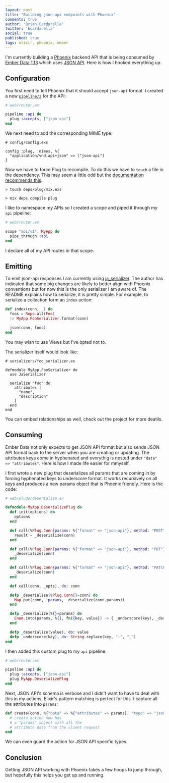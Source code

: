 ```yaml
---
layout: post
title: "Building json-api endpoints with Phoenix"
comments: true
author: 'Brian Cardarella'
twitter: 'bcardarella'
social: true
published: true
tags: elixir, phoenix, ember
---
```


I'm currently building a [Phoenix](http://www.phoenixframework.org/) backend API that is being consumed by
[Ember Data
1.13](http://emberjs.com/blog/2015/06/18/ember-data-1-13-released.html) which uses [JSON API](http://jsonapi.org/). Here is how I 
hooked everything up.

## Configuration

You first need to tell Phoenix that it should accept `json-api` format.
I created a new
[`pipeline/2`](http://hexdocs.pm/phoenix/Phoenix.Router.html#pipeline/2)
for the API:

```elixir
# web/router.ex

pipeline :api do
  plug :accepts, ["json-api"]
end
```

We next need to add the corresponding MIME type:

```
# config/config.exs

config :plug, :mimes, %{
  "application/vnd.api+json" => ["json-api"]
}
```

Now we have to force Plug to recompile. To do this we have to `touch` a
file in the dependency. This may seem a little odd but the [documentation
recommends this](https://github.com/elixir-lang/plug/blob/0118337b990aa2109a7b9152ea1e244a37c7dd07/lib/plug/mime.ex#L5-L16).

`> touch deps/plug/mix.exs`

`> mix deps.compile plug`

I like to namespace my APIs so I created a scope and piped it through my
`api` pipeline:

```elixir
# web/router.ex

scope "api/v1", MyApp do
  pipe_through :api
end
```

I declare all of my API routes in that scope.

## Emitting

To emit json-api responses I am currently using
[ja\_serializer](https://github.com/AgilionApps/ja_serializer). The
author has indicated that some big changes are likely to better align
with Phoenix conventions but for now this is the only serializer I am
aware of. The README explains how to serialize, it is pretty simple. For
example, to serialize a collection form an `index` action:

```elixir
def index(conn, _) do
  foos = Repo.all(Foo)
  |> MyApp.FooSerializer.format(conn)

  json(conn, foos)
end
```

You may wish to use Views but I've opted not to.

The serializer itself would look like:

```
# serializers/foo_serializer.ex

defmodule MyApp.FooSerializer do
  use JaSerializer

  serialize "foo" do
    attributes [
      "name",
      "description"
    ]
  end
end 
```

You can embed relationships as well, check out the project for more
deatils.

## Consuming

Ember Data not only expects to get JSON API format but also sends JSON
API format back to the server when you are creating or updating. The
attributes keys come in hyphenated and everythig is nested under `"data" =>
"attributes"`. Here is how I made life easier for mmyself.

I first wrote a new plug that deserializes all params that are coming in
by forcing hyphenated keys to underscore format. It works recursively on
all keys and produces a new params object that is Phoenix friendly. Here
is the code:

```elixir
# web/plugs/deserialize.ex

defmodule MyApp.DeserializePlug do
  def init(options) do
    options
  end

  def call(%Plug.Conn{params: %{"format" => "json-api"}, method: "POST"}=conn, _opts) do
    result = _deserialize(conn)
  end

  def call(%Plug.Conn{params: %{"format" => "json-api"}, method: "PUT"}=conn, _opts) do
    _deserialize(conn)
  end

  def call(%Plug.Conn{params: %{"format" => "json-api"}, method: "PATCH"}=conn, _opts) do
    _deserialize(conn)
  end

  def call(conn, _opts), do: conn

  defp _deserialize(%Plug.Conn{}=conn) do
    Map.put(conn, :params, _deserialize(conn.params))
  end

  defp _deserialize(%{}=params) do
    Enum.into(params, %{}, fn({key, value}) -> { _underscore(key), _deserialize(value) } end)
  end

  defp _deserialize(value), do: value
  defp _underscore(key), do: String.replace(key, "-", "_")
end
```

I then added this custom plug to my `api` pipeline:

```elixir
# web/router.ex

pipeline :api do
  plug :accepts, ["json-api"]
  plug MyApp.DeserializePlug
end
```

Next, JSON API's schema is verbose and I didn't want to have to deal with this in my actions,
Elixir's pattern matching is perfect for this. I capture all the
attributes into `params`:

```elixir
def create(conn, %{"data" => %{"attributes" => params}, "type" => "json-api"}) do
  # create action now has
  # a "params" object with all the
  # attribute date from the client request
end
```

We can even guard the action for JSON API specific types.

## Conclusion

Getting JSON API working with Phoenix takes a few hoops to jump through, but
hopefully this helps you get up and running.
